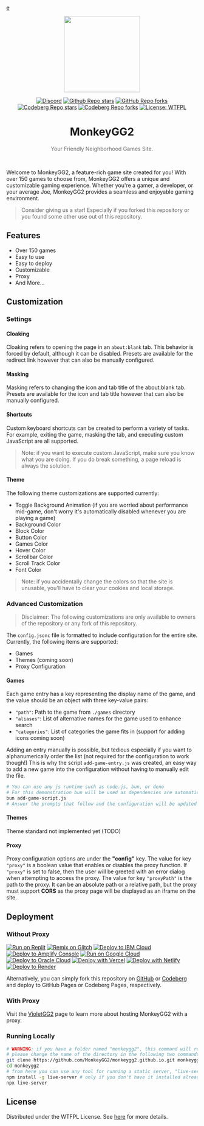 <a href="https://monkeygg.netlify.app">e</a>
<p align="center"><img src="https://raw.githubusercontent.com/MonkeyGG2/monkeygg2.github.io/main/imgs/icon-256-256.png" height="200"></p>

<div align="center">
<a href="https://discord.com/invite/yPYyZ78qCB"><img alt="Discord" src="https://img.shields.io/discord/1051660971900407839?label=discord"></a>
<a href="https://github.com/MonkeyGG2/monkeygg2.github.io"><img alt="Github Repo stars" src="https://img.shields.io/github/stars/MonkeyGG2/monkeygg2.github.io?label=github%20stars"></a>
<a href="https://github.com/MonkeyGG2/monkeygg2.github.io"><img alt="GitHub Repo forks" src="https://img.shields.io/github/forks/MonkeyGG2/monkeygg2.github.io?label=github%20forks"></a>
<a href="https://codeberg.org/MonkeyGG2/pages"><img alt="Codeberg Repo stars" src="https://img.shields.io/badge/dynamic/json.svg?label=codeberg%20stars&url=https://codeberg.org/api/v1/repos/MonkeyGG2/pages&query=stars_count"></a>
<a href="https://codeberg.org/MonkeyGG2/pages"><img alt="Codeberg Repo forks" src="https://img.shields.io/badge/dynamic/json.svg?label=codeberg%20forks&url=https://codeberg.org/api/v1/repos/MonkeyGG2/pages&query=forks_count"></a>
<a href="http://www.wtfpl.net/about"><img alt="License: WTFPL" src="https://img.shields.io/badge/License-WTFPL-brightgreen.svg"></a>
</div>
<h1 align="center">MonkeyGG2</h1>
<p align="center" style="opacity: 0.65;">Your Friendly Neighborhood Games Site.</p>
<br>

Welcome to MonkeyGG2, a feature-rich game site created for you! With over 150 games to choose from, MonkeyGG2 offers a unique and customizable gaming experience. Whether you're a gamer, a developer, or your average Joe, MonkeyGG2 provides a seamless and enjoyable gaming environment.

> Consider giving us a star! Especially if you forked this repository or you found some other use out of this repository.

## Features

-   Over 150 games
-   Easy to use
-   Easy to deploy
-   Customizable
-   Proxy
-   And More...

## Customization

### Settings

#### Cloaking

Cloaking refers to opening the page in an `about:blank` tab. This behavior is forced by default, although it can be disabled. Presets are available for the redirect link however that can also be manually configured.

#### Masking

Masking refers to changing the icon and tab title of the about:blank tab. Presets are available for the icon and tab title however that can also be manually configured.

#### Shortcuts

Custom keyboard shortcuts can be created to perform a variety of tasks. For example, exiting the game, masking the tab, and executing custom JavaScript are all supported.
> Note: if you want to execute custom JavaScript, make sure you know what you are doing. If you do break something, a page reload is always the solution.

#### Theme

The following theme customizations are supported currently:
- Toggle Background Animation (if you are worried about performance mid-game, don't worry it's automatically disabled whenever you are playing a game)
- Background Color
- Block Color
- Button Color
- Games Color
- Hover Color
- Scrollbar Color
- Scroll Track Color
- Font Color

> Note: if you accidentally change the colors so that the site is unusable, you'll have to clear your cookies and local storage.

### Advanced Customization

> Disclaimer: The following customizations are only available to owners of the repository or any fork of this repository.

The `config.jsonc` file is formatted to include configuration for the entire site. Currently, the following items are supported:
- Games
- Themes (coming soon)
- Proxy Configuration

#### Games

Each game entry has a key representing the display name of the game, and the value should be an object with three key-value pairs:
- `"path"`: Path to the game from `./games` directory
- `"aliases"`: List of alternative names for the game used to enhance search
- `"categories"`: List of categories the game fits in (support for adding icons coming soon)

Adding an entry manually is possible, but tedious especially if you want to alphanumerically order the list (not required for the configuration to work though!)
This is why the script `add-game-entry.js` was created, an easy way to add a new game into the configuration without having to manually edit the file.

```bash
# You can use any js runtime such as node.js, bun, or deno
# For this demonstration bun will be used as dependencies are automatically installed
bun add-game-script.js
# Answer the prompts that follow and the configuration will be updated
```

#### Themes

Theme standard not implemented yet (TODO)

#### Proxy

Proxy configuration options are under the **"config"** key. 
The value for key `"proxy"` is a boolean value that enables or disables the proxy function. If `"proxy"` is set to false, then the user will be greeted with an error dialog when attempting to access the proxy.
The value for key `"proxyPath"` is the path to the proxy. It can be an absolute path or a relative path, but the proxy must support **CORS** as the proxy page will be displayed as an iframe on the site.


## Deployment

### Without Proxy

[![Run on Replit](https://binbashbanana.github.io/deploy-buttons/buttons/remade/replit.svg)](https://github.com/MonkeyGG2/monkeygg2.github.io)
[![Remix on Glitch](https://binbashbanana.github.io/deploy-buttons/buttons/remade/glitch.svg)](https://glitch.com/edit/#!/import/github/MonkeyGG2/monkeygg2.github.io)
[![Deploy to IBM Cloud](https://binbashbanana.github.io/deploy-buttons/buttons/remade/ibmcloud.svg)](https://cloud.ibm.com/devops/setup/deploy?repository=https://github.com/MonkeyGG2/monkeygg2.github.io)
[![Deploy to Amplify Console](https://binbashbanana.github.io/deploy-buttons/buttons/remade/amplifyconsole.svg)](https://console.aws.amazon.com/amplify/home#/deploy?repo=https://github.com/MonkeyGG2/monkeygg2.github.io)
[![Run on Google Cloud](https://binbashbanana.github.io/deploy-buttons/buttons/remade/googlecloud.svg)](https://deploy.cloud.run/?git_repo=https://github.com/MonkeyGG2/monkeygg2.github.io)
[![Deploy to Oracle Cloud](https://binbashbanana.github.io/deploy-buttons/buttons/remade/oraclecloud.svg)](https://cloud.oracle.com/resourcemanager/stacks/create?zipUrl=https://github.com/MonkeyGG2/monkeygg2.github.io/archive/refs/heads/main.zip)
[![Deploy with Vercel](https://binbashbanana.github.io/deploy-buttons/buttons/remade/vercel.svg)](https://vercel.com/new/clone?repository-url=https%3A%2F%2Fgithub.com%2FMonkeyGG2%2Fmonkeygg2.github.io)
[![Deploy with Netlify](https://binbashbanana.github.io/deploy-buttons/buttons/remade/netlify.svg)](https://app.netlify.com/start/deploy?repository=https://github.com/MonkeyGG2/monkeygg2.github.io)
[![Deploy to Render](https://binbashbanana.github.io/deploy-buttons/buttons/remade/render.svg)](https://render.com/deploy?repo=https://github.com/MonkeyGG2/monkeygg2.github.io)

Alternatively, you can simply fork this repository on [GitHub](https://github.com/MonkeyGG2/monkeygg2.github.io) or [Codeberg](https://codeberg.org/MonkeyGG2/pages) and deploy to GitHub Pages or Codeberg Pages, respectively.

### With Proxy

Visit the [VioletGG2](https://github.com/MonkeyGG2/VioletGG2) page to learn more about hosting MonkeyGG2 with a proxy.

### Running Locally

```bash
# WARNING: if you have a folder named "monkeygg2", this command will remove all files inside of that folder
# please change the name of the directory in the following two commands
git clone https://github.com/MonkeyGG2/monkeygg2.github.io.git monkeygg2
cd monkeygg2
# from here you can use any tool for running a static server, "live-server" from npm will be used here
npm install -g live-server # only if you don't have it installed already
npx live-server
```

## License

Distributed under the WTFPL License. See [here](https://github.com/MonkeyGG2/monkeygg2.github.io/blob/main/LICENSE) for more details.
